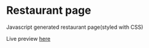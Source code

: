 # Restaurant page
Javascript generated restaurant page(styled with CSS)

Live preview [here](https://a6ih.github.io/restaurant-page/)

